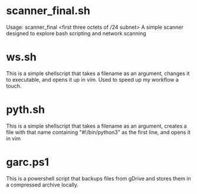 # scanner_final.sh
Usage: scanner_final <first three octets of /24 subnet> <start of range> <end of range>
A simple scanner designed to explore bash scripting and network scanning

# ws.sh
This is a simple shellscript that takes a filename as an argument, changes it to executable, and opens it up in vim.
Used to speed up my workflow a touch.

# pyth.sh
This is a simple shellscript that takes a filename as an argument, creates a file with that name containing "#!/bin/python3" as the first line, and opens it in vim

# garc.ps1
This is a powershell script that backups files from gDrive and stores them in a compressed archive locally.
